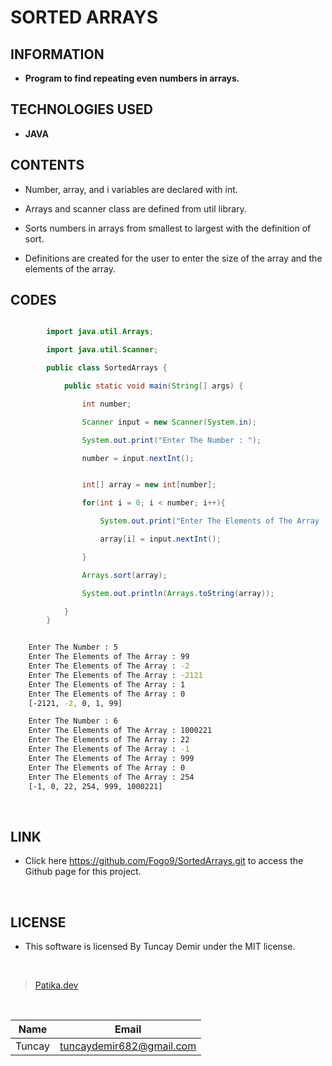 # **SORTED ARRAYS**

## **INFORMATION**

* **Program to find repeating even numbers in arrays.**

## **TECHNOLOGIES USED**

* **JAVA**

## **CONTENTS**

* Number, array, and i variables are declared with int.

* Arrays and scanner class are defined from util library.

* Sorts numbers in arrays from smallest to largest with the definition of sort.

* Definitions are created for the user to enter the size of the array and the elements of the array.

## **CODES**

```Java

        import java.util.Arrays;

        import java.util.Scanner;

        public class SortedArrays {

            public static void main(String[] args) {

                int number;

                Scanner input = new Scanner(System.in);

                System.out.print("Enter The Number : ");

                number = input.nextInt();


```

```Java

                int[] array = new int[number];

                for(int i = 0; i < number; i++){

                    System.out.print("Enter The Elements of The Array : ");

                    array[i] = input.nextInt();

                }

                Arrays.sort(array);

                System.out.println(Arrays.toString(array));

            }
        }

```

```bash

    Enter The Number : 5
    Enter The Elements of The Array : 99
    Enter The Elements of The Array : -2
    Enter The Elements of The Array : -2121
    Enter The Elements of The Array : 1
    Enter The Elements of The Array : 0
    [-2121, -2, 0, 1, 99]

    Enter The Number : 6
    Enter The Elements of The Array : 1000221
    Enter The Elements of The Array : 22
    Enter The Elements of The Array : -1
    Enter The Elements of The Array : 999
    Enter The Elements of The Array : 0
    Enter The Elements of The Array : 254
    [-1, 0, 22, 254, 999, 1000221]

```

<br />

## **LINK**

* Click here https://github.com/Fogo9/SortedArrays.git to access the Github page for this project.

<br />

## **LICENSE**

* This software is licensed By Tuncay Demir under the MIT license.

<br />

>[Patika.dev](https://app.patika.dev/fogomurphy)

<br/>

| Name |  Email |
| ---- |  ----- |
| Tuncay | tuncaydemir682@gmail.com |
